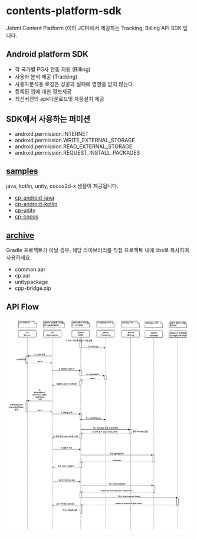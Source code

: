 # contents-platform-sdk #
Jehmi Content Platform (이하 JCP)에서 제공하는 Tracking, Biiling API SDK 입니다.

## Android platform SDK
- 각 국가별 PG사 연동 지원 (Billing)
- 사용자 분석 제공 (Tracking)
- 사용자분석용 로깅은 성공과 실패에 영향을 받지 않는다.
- 등록된 앱에 대한 정보제공
- 최신버전의 apk다운로드및 자동설치 제공
## SDK에서 사용하는 퍼미션
- android.permission.INTERNET 
- android.permission.WRITE_EXTERNAL_STORAGE
- android.permission.READ_EXTERNAL_STORAGE
- android.permission.REQUEST_INSTALL_PACKAGES

## [samples](samples) ##
java, kotlin, unity, cocos2d-x 샘플이 제공됩니다.

* [cp-android-java](samples/cp-android-java)
* [cp-android-kotlin](samples/cp-android-kotlin)
* [cp-unity](samples/cp-unity)
* [cp-cocos](samples/cp-cocos)


## [archive](archive) ##
Gradle 프로젝트가 아닐 경우, 해당 라이브러리를 직접 프로젝트 내에 libs로 복사하여 사용하세요.

* common.aar
* cp.aar
* unitypackage
* cpp-bridge.zip

## API Flow
![step3](./cp_sdk_api_flow.png)
